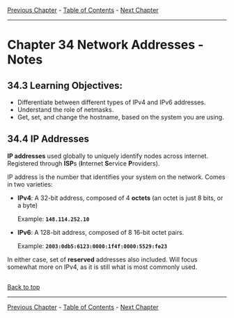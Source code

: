 [Previous Chapter](../Ch33-pam/notes_Ch33.md) - [Table of Contents](../README.md#table-of-contents) - [Next Chapter](../Ch35-networkdevices/notes_Ch35.md)

---

# Chapter 34 Network Addresses - Notes

## 34.3 Learning Objectives:
- Differentiate between different types of IPv4 and IPv6 addresses.
- Understand the role of netmasks.
- Get, set, and change the hostname, based on the system you are using.


## 34.4 IP Addresses
**IP addresses** used globally to uniquely identify nodes across internet. Registered through <strong>ISP</strong>s (<strong>I</strong>nternet <strong>S</strong>ervice <strong>P</strong>roviders).

IP address is the number that identifies your system on the network. Comes in two varieties:
- **IPv4**: A 32-bit address, composed of 4 **octets** (an octet is just 8 bits, or a byte)

  Example: **`148.114.252.10`**
- **IPv6**: A 128-bit address, composed of 8 16-bit octet pairs.

  Example: **`2003:0db5:6123:0000:1f4f:0000:5529:fe23`**

In either case, set of **reserved** addresses also included. Will focus somewhat more on IPv4, as it is still what is most commonly used.




##

[Back to top](#)

---

[Previous Chapter](../Ch33-pam/notes_Ch33.md) - [Table of Contents](../README.md#table-of-contents) - [Next Chapter](../Ch35-networkdevices/notes_Ch35.md)
